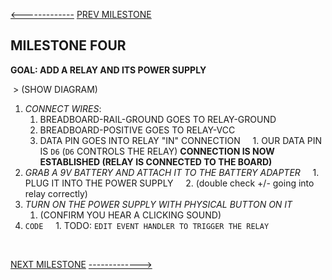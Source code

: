 [<-------------](./3-MILESTONE.md)
[PREV MILESTONE](./3-MILESTONE.md)

## MILESTONE FOUR
**GOAL: ADD A RELAY AND ITS POWER SUPPLY**

 > (SHOW DIAGRAM)
1. _CONNECT WIRES_:
	1. BREADBOARD-RAIL-GROUND GOES TO RELAY-GROUND
	2. BREADBOARD-POSITIVE GOES TO RELAY-VCC
	3. DATA PIN GOES INTO RELAY "IN" CONNECTION
	    1. OUR DATA PIN IS `D6` (`D6` CONTROLS THE RELAY)
**CONNECTION IS NOW ESTABLISHED (RELAY IS CONNECTED TO THE BOARD)**
2. *GRAB A 9V BATTERY AND ATTACH IT TO THE BATTERY ADAPTER*
    1. PLUG IT INTO THE POWER SUPPLY
    2. (double check +/- going into relay correctly)
3. *TURN ON THE POWER SUPPLY WITH PHYSICAL BUTTON ON IT*
	1. (CONFIRM YOU HEAR A CLICKING SOUND)
4. `CODE`
    1. TODO: `EDIT EVENT HANDLER TO TRIGGER THE RELAY`

<br>

[NEXT MILESTONE](./6-MILESTONE.md)
[------------->](./6-MILESTONE.md)
